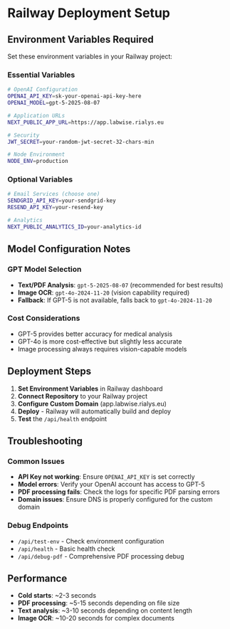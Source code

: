 # Railway Deployment Setup

## Environment Variables Required

Set these environment variables in your Railway project:

### Essential Variables

```bash
# OpenAI Configuration
OPENAI_API_KEY=sk-your-openai-api-key-here
OPENAI_MODEL=gpt-5-2025-08-07

# Application URLs  
NEXT_PUBLIC_APP_URL=https://app.labwise.rialys.eu

# Security
JWT_SECRET=your-random-jwt-secret-32-chars-min

# Node Environment
NODE_ENV=production
```

### Optional Variables

```bash
# Email Services (choose one)
SENDGRID_API_KEY=your-sendgrid-key
RESEND_API_KEY=your-resend-key

# Analytics
NEXT_PUBLIC_ANALYTICS_ID=your-analytics-id
```

## Model Configuration Notes

### GPT Model Selection
- **Text/PDF Analysis**: `gpt-5-2025-08-07` (recommended for best results)
- **Image OCR**: `gpt-4o-2024-11-20` (vision capability required)
- **Fallback**: If GPT-5 is not available, falls back to `gpt-4o-2024-11-20`

### Cost Considerations
- GPT-5 provides better accuracy for medical analysis
- GPT-4o is more cost-effective but slightly less accurate
- Image processing always requires vision-capable models

## Deployment Steps

1. **Set Environment Variables** in Railway dashboard
2. **Connect Repository** to your Railway project
3. **Configure Custom Domain** (app.labwise.rialys.eu)
4. **Deploy** - Railway will automatically build and deploy
5. **Test** the `/api/health` endpoint

## Troubleshooting

### Common Issues
- **API Key not working**: Ensure `OPENAI_API_KEY` is set correctly
- **Model errors**: Verify your OpenAI account has access to GPT-5
- **PDF processing fails**: Check the logs for specific PDF parsing errors
- **Domain issues**: Ensure DNS is properly configured for the custom domain

### Debug Endpoints
- `/api/test-env` - Check environment configuration
- `/api/health` - Basic health check
- `/api/debug-pdf` - Comprehensive PDF processing debug

## Performance

- **Cold starts**: ~2-3 seconds
- **PDF processing**: ~5-15 seconds depending on file size
- **Text analysis**: ~3-10 seconds depending on content length
- **Image OCR**: ~10-20 seconds for complex documents
